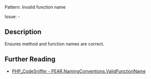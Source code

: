 Pattern: Invalid function name

Issue: -

## Description

Ensures method and function names are correct.

## Further Reading

* [PHP_CodeSniffer - PEAR.NamingConventions.ValidFunctionName](https://github.com/PHPCSStandards/PHP_CodeSniffer/blob/master/src/Standards/PEAR/Sniffs/NamingConventions/ValidFunctionNameSniff.php)